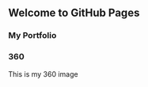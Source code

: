 ## Welcome to GitHub Pages
### My Portfolio
### 360 

This is my 360 image

<script src="//360.vizor.io/scripts/embed.js" data-vizorurl="https://360.vizor.io/embed/v/2djqo" ></script>

###

